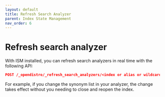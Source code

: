 ```yaml
---
layout: default
title: Refresh Search Analyzer
parent: Index State Management
nav_order: 6
---
```


# Refresh search analyzer

With ISM installed, you can refresh search analyzers in real time with the following API:

```json
POST /_opendistro/_refresh_search_analyzers/<index or alias or wildcard> 
```

For example, if you change the synonym list in your analyzer, the change takes effect without you needing to close and reopen the index.
